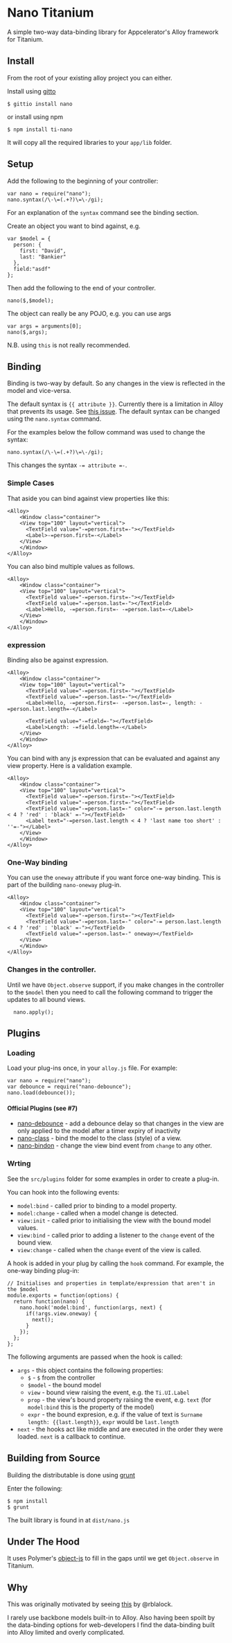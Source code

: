 # Nano Titanium

A simple two-way data-binding library for Appcelerator's Alloy framework for Titanium.

## Install

From the root of your existing alloy project you can either.

Install using [gitto](http://gitt.io/)

~~~
$ gittio install nano
~~~

or install using npm

~~~
$ npm install ti-nano
~~~

It will copy all the required libraries to your `app/lib` folder.

## Setup

Add the following to the beginning of your controller:

~~~
var nano = require("nano");
nano.syntax(/\-\=(.+?)\=\-/gi);
~~~

For an explanation of the `syntax` command see the binding section.

Create an object you want to bind against, e.g.

~~~
var $model = {
  person: {
    first: "David",
    last: "Bankier"
  },
  field:"asdf"
};
~~~

Then add the following to the end of your controller.

~~~
nano($,$model);
~~~

The object can really be any POJO, e.g. you can use args

~~~
var args = arguments[0];
nano($,args);
~~~

N.B. using `this` is not really recommended.

## Binding

Binding is two-way by default. So any changes in the view is reflected in the model and vice-versa.

The default syntax is `{{ attribute }}`. Currently there is a limitation in Alloy that prevents its usage.
See [this issue](https://github.com/dbankier/nano/issues/1).
The default syntax can be changed using the `nano.syntax` command.

For the examples below the follow command was used to change the syntax:

~~~
nano.syntax(/\-\=(.+?)\=\-/gi);
~~~

This changes the syntax `-= attribute =-`. 

### Simple Cases

That aside you can bind against view properties like this:

~~~
<Alloy>
	<Window class="container">
    <View top="100" layout="vertical">
      <TextField value="-=person.first=-"></TextField>
      <Label>-=person.first=-</Label>
    </View>
	</Window>
</Alloy>
~~~

You can also bind multiple values as follows.

~~~
<Alloy>
	<Window class="container">
    <View top="100" layout="vertical">
      <TextField value="-=person.first=-"></TextField>
      <TextField value="-=person.last=-"></TextField>
      <Label>Hello, -=person.first=- -=person.last=-</Label>
    </View>
	</Window>
</Alloy>
~~~

### expression

Binding also be against expression.

~~~
<Alloy>
	<Window class="container">
    <View top="100" layout="vertical">
      <TextField value="-=person.first=-"></TextField>
      <TextField value="-=person.last=-"></TextField>
      <Label>Hello, -=person.first=- -=person.last=-, length: -=person.last.length=-</Label>

      <TextField value="-=field=-"></TextField>
      <Label>Length: -=field.length=-</Label>
    </View>
	</Window>
</Alloy>
~~~

You can bind with any js expression that can be evaluated and against any
view property. Here is a validation example.

~~~
<Alloy>
	<Window class="container">
    <View top="100" layout="vertical">
      <TextField value="-=person.first=-"></TextField>
      <TextField value="-=person.first=-"></TextField>
      <TextField value="-=person.last=-" color="-= person.last.length < 4 ? 'red' : 'black' =-"></TextField>
      <Label text="-=person.last.length < 4 ? 'last name too short' : ''=-"></Label>
    </View>
	</Window>
</Alloy>
~~~

### One-Way binding

You can use the `oneway` attribute if you want force one-way binding.
This is part of the building `nano-oneway` plug-in. 

~~~
<Alloy>
	<Window class="container">
    <View top="100" layout="vertical">
      <TextField value="-=person.first=-"></TextField>
      <TextField value="-=person.last=-" color="-= person.last.length < 4 ? 'red' : 'black' =-"></TextField>
      <TextField value="-=person.last=-" oneway></TextField>
    </View>
	</Window>
</Alloy>
~~~

### Changes in the controller.

Until we have `Object.observe` support, if you make changes in the controller to the `$model` then you
need to call the following command to trigger the updates to all bound views.

~~~
  nano.apply();
~~~

## Plugins


### Loading

Load your plug-ins once, in your `alloy.js` file. For example:

~~~
var nano = require("nano");
var debounce = require("nano-debounce");
nano.load(debounce());
~~~

#### Official Plugins (see #7)

 * [nano-debounce](https://github.com/dbankier/nano-debounce) - add a debounce delay so that changes in the view are only applied to the model after a timer expiry of inactivity
 * [nano-class](https://github.com/dbankier/nano-class) - bind the model to the class (style) of a view.
 * [nano-bindon](https://github.com/dbankier/nano-bindon) - change the view bind event from `change` to any other.

### Wrting

See the `src/plugins` folder for some examples in order to create a plug-in.

You can hook into the following events:

 * `model:bind` - called prior to binding to a model property.
 * `model:change` - called when a model change is detected.
 * `view:init` - called prior to initialising the view with the bound model values.
 * `view:bind` - called prior to adding a listener to the `change` event of the bound view.
 * `view:change` - called when the `change` event of the view is called.

A hook is added in your plug by calling the `hook` command. For example, the one-way binding plug-in:

~~~
// Initialises and properties in template/expression that aren't in the $model
module.exports = function(options) {
  return function(nano) {
    nano.hook('model:bind', function(args, next) {
      if(!args.view.oneway) {
        next();
      }
    });
  };
};
~~~

The following arguments are passed when the hook is called:

 * `args` - this object contains the following properties:
   - `$` - `$` from the controller
   - `$model` - the bound model
   - `view` - bound view raising the event, e.g. the `Ti.UI.Label`
   - `prop` - the view's bound property raising the event, e.g. `text` (for `model:bind` this is the property of the model)
   - `expr` - the bound expresion, e.g. if the value of text is `Surname length: {{last.length}}`, `expr` would be `last.length`
 * `next` - the hooks act like middle and are executed in the order they were loaded. `next` is a callback to continue. 

## Building from Source

Building the distributable is done using [grunt](http://gruntjs.com/)

Enter the following:

~~~
$ npm install
$ grunt
~~~

The built library is found in at `dist/nano.js`

## Under The Hood

It uses Polymer's [object-js](https://github.com/polymer/observe-js) to fill in the gaps
until we get `Object.observe` in Titanium.

## Why

This was originally motivated by seeing [this](http://beautyindesign.com/blog/uber-simple-idea-for-alloy-view-data-binding/) by @rblalock.

I rarely use backbone models built-in to Alloy. Also having been spoilt by the data-binding
options for web-developers I find the data-binding built into Alloy limited and overly complicated.

